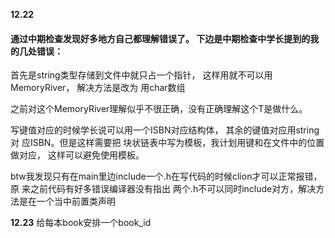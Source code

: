 **12.22**

#### 通过中期检查发现好多地方自己都理解错误了。 下边是中期检查中学长提到的我的几处错误：

首先是string类型存储到文件中就只占一个指针， 这样用就不可以用MemoryRiver，
解决方法是改为 用char数组

之前对这个MemoryRiver理解似乎不很正确，没有正确理解这个T是做什么。

写键值对应的时候学长说可以用一个ISBN对应结构体， 其余的键值对应用string对
应ISBN。但是这样需要把 块状链表中写为模板，我计划用键和在文件中的位置做对应，
这样可以避免使用模板。

btw我发现只有在main里边include一个.h在写代码的时候clion才可以正常报错，原
来之前代码有好多错误编译器没有指出
两个.h不可以同时include对方，解决方法是在一个当中前置类声明

**12.23**
给每本book安排一个book_id